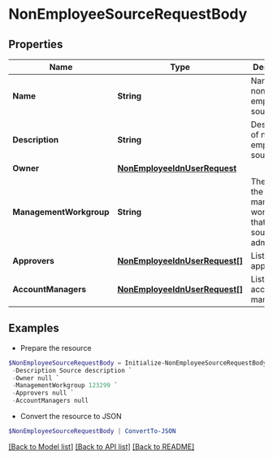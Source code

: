 # NonEmployeeSourceRequestBody
## Properties

Name | Type | Description | Notes
------------ | ------------- | ------------- | -------------
**Name** | **String** | Name of non-employee source. | 
**Description** | **String** | Description of non-employee source. | 
**Owner** | [**NonEmployeeIdnUserRequest**](NonEmployeeIdnUserRequest.md) |  | 
**ManagementWorkgroup** | **String** | The ID for the management workgroup that contains source sub-admins | [optional] 
**Approvers** | [**NonEmployeeIdnUserRequest[]**](NonEmployeeIdnUserRequest.md) | List of approvers. | [optional] 
**AccountManagers** | [**NonEmployeeIdnUserRequest[]**](NonEmployeeIdnUserRequest.md) | List of account managers. | [optional] 

## Examples

- Prepare the resource
```powershell
$NonEmployeeSourceRequestBody = Initialize-NonEmployeeSourceRequestBody  -Name Retail `
 -Description Source description `
 -Owner null `
 -ManagementWorkgroup 123299 `
 -Approvers null `
 -AccountManagers null
```

- Convert the resource to JSON
```powershell
$NonEmployeeSourceRequestBody | ConvertTo-JSON
```

[[Back to Model list]](../README.md#documentation-for-models) [[Back to API list]](../README.md#documentation-for-api-endpoints) [[Back to README]](../README.md)

